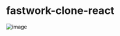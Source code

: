 



# fastwork-clone-react



![image](https://user-images.githubusercontent.com/75463783/172572626-28e62ede-a34e-4b3e-96ef-7649d5466a16.png)
